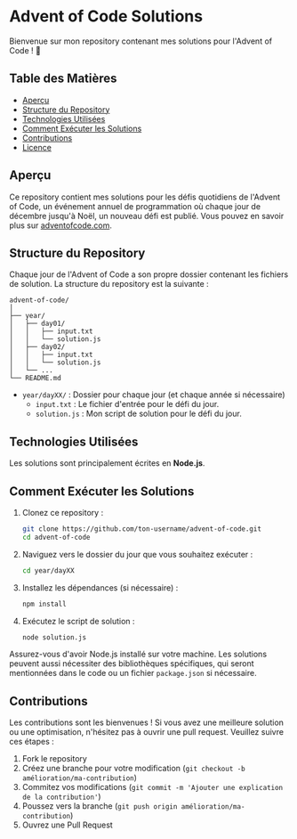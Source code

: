 
# Advent of Code Solutions

Bienvenue sur mon repository contenant mes solutions pour l'Advent of Code ! 🎄

## Table des Matières

- [Aperçu](#aperçu)
- [Structure du Repository](#structure-du-repository)
- [Technologies Utilisées](#technologies-utilisées)
- [Comment Exécuter les Solutions](#comment-exécuter-les-solutions)
- [Contributions](#contributions)
- [Licence](#licence)

## Aperçu

Ce repository contient mes solutions pour les défis quotidiens de l'Advent of Code, un événement annuel de programmation où chaque jour de décembre jusqu'à Noël, un nouveau défi est publié. Vous pouvez en savoir plus sur [adventofcode.com](https://adventofcode.com).

## Structure du Repository

Chaque jour de l'Advent of Code a son propre dossier contenant les fichiers de solution. La structure du repository est la suivante :

```
advent-of-code/
│
├── year/
│   ├── day01/
│   │   ├── input.txt
│   │   └── solution.js
│   ├── day02/
│   │   ├── input.txt
│   │   └── solution.js
│   └── ...
└── README.md
```

- `year/dayXX/` : Dossier pour chaque jour (et chaque année si nécessaire)
  - `input.txt` : Le fichier d'entrée pour le défi du jour.
  - `solution.js` : Mon script de solution pour le défi du jour.

## Technologies Utilisées

Les solutions sont principalement écrites en **Node.js**.

## Comment Exécuter les Solutions

1. Clonez ce repository :
   ```bash
   git clone https://github.com/ton-username/advent-of-code.git
   cd advent-of-code
   ```

2. Naviguez vers le dossier du jour que vous souhaitez exécuter :
   ```bash
   cd year/dayXX
   ```

3. Installez les dépendances (si nécessaire) :
   ```bash
   npm install
   ```

4. Exécutez le script de solution :
   ```bash
   node solution.js
   ```

Assurez-vous d'avoir Node.js installé sur votre machine. Les solutions peuvent aussi nécessiter des bibliothèques spécifiques, qui seront mentionnées dans le code ou un fichier `package.json` si nécessaire.

## Contributions

Les contributions sont les bienvenues ! Si vous avez une meilleure solution ou une optimisation, n'hésitez pas à ouvrir une pull request. Veuillez suivre ces étapes :

1. Fork le repository
2. Créez une branche pour votre modification (`git checkout -b amélioration/ma-contribution`)
3. Commitez vos modifications (`git commit -m 'Ajouter une explication de la contribution'`)
4. Poussez vers la branche (`git push origin amélioration/ma-contribution`)
5. Ouvrez une Pull Request
